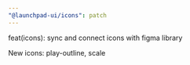 ```yaml
---
"@launchpad-ui/icons": patch
---
```


feat(icons): sync and connect icons with figma library

New icons: play-outline, scale
